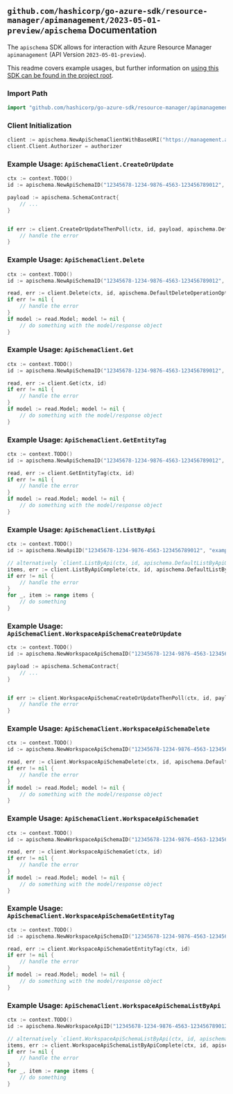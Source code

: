 
## `github.com/hashicorp/go-azure-sdk/resource-manager/apimanagement/2023-05-01-preview/apischema` Documentation

The `apischema` SDK allows for interaction with Azure Resource Manager `apimanagement` (API Version `2023-05-01-preview`).

This readme covers example usages, but further information on [using this SDK can be found in the project root](https://github.com/hashicorp/go-azure-sdk/tree/main/docs).

### Import Path

```go
import "github.com/hashicorp/go-azure-sdk/resource-manager/apimanagement/2023-05-01-preview/apischema"
```


### Client Initialization

```go
client := apischema.NewApiSchemaClientWithBaseURI("https://management.azure.com")
client.Client.Authorizer = authorizer
```


### Example Usage: `ApiSchemaClient.CreateOrUpdate`

```go
ctx := context.TODO()
id := apischema.NewApiSchemaID("12345678-1234-9876-4563-123456789012", "example-resource-group", "serviceValue", "apiIdValue", "schemaIdValue")

payload := apischema.SchemaContract{
	// ...
}


if err := client.CreateOrUpdateThenPoll(ctx, id, payload, apischema.DefaultCreateOrUpdateOperationOptions()); err != nil {
	// handle the error
}
```


### Example Usage: `ApiSchemaClient.Delete`

```go
ctx := context.TODO()
id := apischema.NewApiSchemaID("12345678-1234-9876-4563-123456789012", "example-resource-group", "serviceValue", "apiIdValue", "schemaIdValue")

read, err := client.Delete(ctx, id, apischema.DefaultDeleteOperationOptions())
if err != nil {
	// handle the error
}
if model := read.Model; model != nil {
	// do something with the model/response object
}
```


### Example Usage: `ApiSchemaClient.Get`

```go
ctx := context.TODO()
id := apischema.NewApiSchemaID("12345678-1234-9876-4563-123456789012", "example-resource-group", "serviceValue", "apiIdValue", "schemaIdValue")

read, err := client.Get(ctx, id)
if err != nil {
	// handle the error
}
if model := read.Model; model != nil {
	// do something with the model/response object
}
```


### Example Usage: `ApiSchemaClient.GetEntityTag`

```go
ctx := context.TODO()
id := apischema.NewApiSchemaID("12345678-1234-9876-4563-123456789012", "example-resource-group", "serviceValue", "apiIdValue", "schemaIdValue")

read, err := client.GetEntityTag(ctx, id)
if err != nil {
	// handle the error
}
if model := read.Model; model != nil {
	// do something with the model/response object
}
```


### Example Usage: `ApiSchemaClient.ListByApi`

```go
ctx := context.TODO()
id := apischema.NewApiID("12345678-1234-9876-4563-123456789012", "example-resource-group", "serviceValue", "apiIdValue")

// alternatively `client.ListByApi(ctx, id, apischema.DefaultListByApiOperationOptions())` can be used to do batched pagination
items, err := client.ListByApiComplete(ctx, id, apischema.DefaultListByApiOperationOptions())
if err != nil {
	// handle the error
}
for _, item := range items {
	// do something
}
```


### Example Usage: `ApiSchemaClient.WorkspaceApiSchemaCreateOrUpdate`

```go
ctx := context.TODO()
id := apischema.NewWorkspaceApiSchemaID("12345678-1234-9876-4563-123456789012", "example-resource-group", "serviceValue", "workspaceIdValue", "apiIdValue", "schemaIdValue")

payload := apischema.SchemaContract{
	// ...
}


if err := client.WorkspaceApiSchemaCreateOrUpdateThenPoll(ctx, id, payload, apischema.DefaultWorkspaceApiSchemaCreateOrUpdateOperationOptions()); err != nil {
	// handle the error
}
```


### Example Usage: `ApiSchemaClient.WorkspaceApiSchemaDelete`

```go
ctx := context.TODO()
id := apischema.NewWorkspaceApiSchemaID("12345678-1234-9876-4563-123456789012", "example-resource-group", "serviceValue", "workspaceIdValue", "apiIdValue", "schemaIdValue")

read, err := client.WorkspaceApiSchemaDelete(ctx, id, apischema.DefaultWorkspaceApiSchemaDeleteOperationOptions())
if err != nil {
	// handle the error
}
if model := read.Model; model != nil {
	// do something with the model/response object
}
```


### Example Usage: `ApiSchemaClient.WorkspaceApiSchemaGet`

```go
ctx := context.TODO()
id := apischema.NewWorkspaceApiSchemaID("12345678-1234-9876-4563-123456789012", "example-resource-group", "serviceValue", "workspaceIdValue", "apiIdValue", "schemaIdValue")

read, err := client.WorkspaceApiSchemaGet(ctx, id)
if err != nil {
	// handle the error
}
if model := read.Model; model != nil {
	// do something with the model/response object
}
```


### Example Usage: `ApiSchemaClient.WorkspaceApiSchemaGetEntityTag`

```go
ctx := context.TODO()
id := apischema.NewWorkspaceApiSchemaID("12345678-1234-9876-4563-123456789012", "example-resource-group", "serviceValue", "workspaceIdValue", "apiIdValue", "schemaIdValue")

read, err := client.WorkspaceApiSchemaGetEntityTag(ctx, id)
if err != nil {
	// handle the error
}
if model := read.Model; model != nil {
	// do something with the model/response object
}
```


### Example Usage: `ApiSchemaClient.WorkspaceApiSchemaListByApi`

```go
ctx := context.TODO()
id := apischema.NewWorkspaceApiID("12345678-1234-9876-4563-123456789012", "example-resource-group", "serviceValue", "workspaceIdValue", "apiIdValue")

// alternatively `client.WorkspaceApiSchemaListByApi(ctx, id, apischema.DefaultWorkspaceApiSchemaListByApiOperationOptions())` can be used to do batched pagination
items, err := client.WorkspaceApiSchemaListByApiComplete(ctx, id, apischema.DefaultWorkspaceApiSchemaListByApiOperationOptions())
if err != nil {
	// handle the error
}
for _, item := range items {
	// do something
}
```
